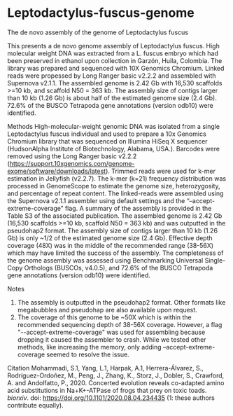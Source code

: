 # Leptodactylus-fuscus-genome
The de novo assembly of the genome of Leptodactylus fuscus


This presents a de novo genome assembly of Leptodactylus fuscus. High molecular weight DNA was extracted from a L. fuscus embryo which had been preserved in ethanol upon collection in Garzón, Huila, Colombia. The library was prepared and sequenced with 10X Genomics Chromium. Linked reads were propessed by Long Ranger basic v2.2.2 and assembled with Supernova v2.1.1. The assembled genome is 2.42 Gb with 16,530 scaffolds >=10 kb, and scaffold N50 = 363 kb. The assembly size of contigs larger than 10 kb (1.26 Gb) is about half of the estimated genome size (2.4 Gb). 72.6% of the BUSCO Tetrapoda gene annotations (version odb10) were identified.


Methods
High-molecular-weight genomic DNA was isolated from a single Leptodactylus fuscus individual and used to prepare a 10x Genomics Chromium library that was sequenced on Illumina HiSeq X sequencer (HudsonAlpha Institute of Biotechnology, Alabama, USA.). Barcodes were removed using the Long Ranger basic v2.2.2 (https://support.10xgenomics.com/genome-exome/software/downloads/latest). Trimmed reads were used for k-mer estimation in Jellyfish (v2.2.7). The k-mer (k=21) frequency distribution was processed in GenomeScope to estimate the genome size, heterozygosity, and percentage of repeat content. The linked-reads were assembled using the Supernova v2.1.1 assembler using default settings and the “–accept-extreme-coverage” flag. A summary of the assembly is provided in the Table S3 of the associated publication. The assembled genome is 2.42 Gb (16,530 scaffolds >=10 kb, scaffold N50 = 363 kb) and was outputted in the pseudohap2 format. The assembly size of contigs larger than 10 kb (1.26 Gb) is only ~1/2 of the estimated genome size (2.4 Gb). Effective depth coverage (48X) was in the middle of the recommended range (38-56X) which may have limited the success of the assembly. The completeness of the genome assembly was assessed using Benchmarking Universal Single-Copy Orthologs (BUSCOs, v4.0.5), and 72.6% of the BUSCO Tetrapoda gene annotations (version odb10) were identified.


Notes
1. The assembly is outputted in the pseudohap2 format. Other formats like megabubbles and pseudohap are also available upon request. 
2. The coverage of this genome to be ~50X which is within the recommended sequencing depth of 38-56X coverage. However, a flag "--accept-extreme-coverage" was used for assembling because dropping it caused the assembler to crash. While we tested other methods, like increasing the memory, only adding –accept-extreme-coverage seemed to resolve the issue. 


Citation
Mohammadi, S.1, Yang, L.1, Harpak, A.1, Herrera-Álvarez, S., Rodríguez-Ordoñez, M., Peng, J., Zhang, K., Storz, J., Dobler, S., Crawford, A. and Andolfatto, P., 2020. Concerted evolution reveals co-adapted amino acid substitutions in Na+K+-ATPase of frogs that prey on toxic toads. *biorxiv*. doi: https://doi.org/10.1101/2020.08.04.234435 (1: these authors contribute equally).
